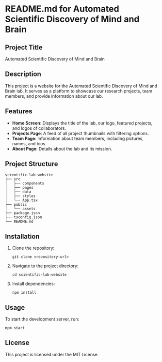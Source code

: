 # README.md for Automated Scientific Discovery of Mind and Brain

## Project Title
Automated Scientific Discovery of Mind and Brain

## Description
This project is a website for the Automated Scientific Discovery of Mind and Brain lab. It serves as a platform to showcase our research projects, team members, and provide information about our lab.

## Features
- **Home Screen**: Displays the title of the lab, our logo, featured projects, and logos of collaborators.
- **Projects Page**: A feed of all project thumbnails with filtering options.
- **Team Page**: Information about team members, including pictures, names, and bios.
- **About Page**: Details about the lab and its mission.

## Project Structure
```
scientific-lab-website
├── src
│   ├── components
│   ├── pages
│   ├── data
│   ├── styles
│   └── App.tsx
├── public
│   └── assets
├── package.json
├── tsconfig.json
└── README.md
```

## Installation
1. Clone the repository:
   ```
   git clone <repository-url>
   ```
2. Navigate to the project directory:
   ```
   cd scientific-lab-website
   ```
3. Install dependencies:
   ```
   npm install
   ```

## Usage
To start the development server, run:
```
npm start
```

## License
This project is licensed under the MIT License.